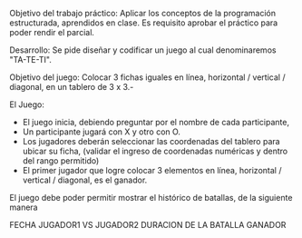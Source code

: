 Objetivo del trabajo práctico: 
Aplicar los conceptos de la programación estructurada, aprendidos en clase.
Es requisito aprobar el práctico para poder rendir el parcial.

Desarrollo:
Se pide diseñar y codificar un juego al cual denominaremos "TA-TE-TI".

Objetivo del juego: Colocar 3 fichas iguales en línea, horizontal / vertical / diagonal, en un tablero de 3 x 3.-

El Juego: 
- El juego inicia, debiendo preguntar por el nombre de cada participante,
- Un participante jugará con X y otro con O.
- Los jugadores deberán seleccionar las coordenadas del tablero para ubicar su ficha,
   (validar el ingreso de coordenadas numéricas y dentro del rango permitido)
- El primer jugador que logre colocar 3 elementos en línea, horizontal / vertical / diagonal, es el ganador.

El juego debe poder permitir mostrar el histórico de batallas, de la siguiente manera

FECHA JUGADOR1 VS JUGADOR2  DURACION DE LA BATALLA GANADOR
